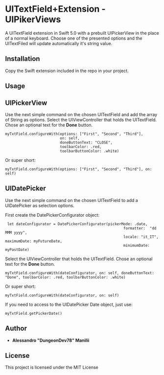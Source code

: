 # UITextField+Extension - UIPikerViews

A UITextField extension in Swift 5.0 with a prebuilt UIPickerView in the place of a normal keyboard. Choose one of the presented options and the UITextFiled will update automatically it's string value.

## Installation

Copy the Swift extension included in the repo in your project.


## Usage


## UIPickerView
Use the next simple command on the chosen UITextField and add the array of String as options. Select the UIViewController that holds the UITextField. Chose an optional text for the **Done** button.

```
myTxtField.configureWith(options: ["First", "Second", "Third"], 
                         on: self, 
                         doneButtonText: "CLOSE",
                         toolbarColor: .red, 
                         toolbarButtonColor: .white)
```

Or super short:

```
myTxtField.configureWith(options: ["First", "Second", "Third"], on: self)
```

## UIDatePicker

Use the next simple command on the chosen UITextField to add a UIDatePicker as selection options. 

First create the DatePickerConfigurator object:
```
 let dateConfigurator = DatePickerConfigurator(pickerMode: .date,
                                                      formatter:  "dd MMM yyyy",
                                                      locale: "it_IT", maximumDate: myFutureDate,
                                                      minimumDate: myPastDate)
```


Select the UIViewController that holds the UITextField. Chose an optional text for the **Done** button.
```
myTxtField.configureWith(dateConfigurator, on: self, doneButtonText: "Done", toolbarColor: .red, toolbarButtonColor: .white)
```
Or super short:

```
myTxtField.configureWith(dateConfigurator, on: self)
```

If you need to access to the UIDatePicker Date object, just use:
```
myTxtField.getPickerDate()
```


## Author

* **Alessandro "DungeonDev78" Manilii**

## License

This project is licensed under the MIT License
